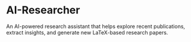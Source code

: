 # AI-Researcher
An AI-powered research assistant that helps explore recent publications, extract insights, and generate new LaTeX-based research papers.
